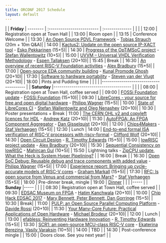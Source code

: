 ```yaml
---
title: ORCONF 2017 Schedule
layout: default
---
```


| | **Friday**
| -------- | :------------------------- | :--------------
| | |
| 12:00  | Registration open at Town Hall   |
| 13:00  | Room open   |
| 13:15  | Conference Welcome   |
| 13:30  | [An Open Source PDVL Framework](https://orconf.org/#pdvl) - [Tobias Strauch](https://orconf.org/#pdvlpresenter) (20m + 10m Q&A)|
| 14:00  | [Kactus2: Update on the open source IP-XACT tool](https://orconf.org/#kaktus) - [Esko Pekkarinen](https://orconf.org/#esko) (15+5)|
| 14:30  | [Progress of the OpTiMSoC project](https://orconf.org/#optimsoc) - [Stefan Wallentowitz](https://orconf.org/#optimsocpresenter) (10+5)|
| 15:00  | [UVVM – Universal VHDL Verification Methodology](https://orconf.org/#uvvm) - [Espen Tallaksen](https://orconf.org/#espen) (20+10)|
| 15:45  | Break |
| 16:30  | [An overview of recent RISC-V Foundation activities](https://orconf.org/#riscv) - [Alex Bradbury](https://orconf.org/#asb2) (15+5)|
| 17:00  | [Open-source EDA community building](https://orconf.org/#edacommunity) - [Kunal Promode Ghosh](https://orconf.org/#edacommunitypresenter) (20+10)|
| 17:30  | [Software to hardware portability](https://orconf.org/#swhwportability) - [Steven van der Vlugt](https://orconf.org/#steven) (20+10)|
| 18:00  | Pints and Pudding time |
| | |
|---------------------------------------
| | **Saturday**
|---------------------------------------
| | |
| 08:00  | Registration open at Town Hall, coffee served  |
| 09:00  | [FOSSi Foundation update](https://orconf.org/#fossiupdate) - [FOSSi Foundation](https://orconf.org/#fossiboard) (15+10)|
| 09:30  | [LibreCores - your source for free and open digital hardware](https://orconf.org/#librecores) - [Philipp Wagner](https://orconf.org/#phil2) (15+5)|
| 10:00  | [State of LibreCores CI](https://orconf.org/#lcci) - [Stefan Wallentowitz and Oleg Nenashev](https://orconf.org/#lccipresenter) (20+10)|
| 10:30  | Poster presentations + Break
| 11:00  | [The CERN OHL v2 and copyleft licences for HDL](https://orconf.org/#cernohl) - [Andrew Katz](https://orconf.org/#andrewkatz) (20+10)|
| 11:30  | [AutoFPGA: An FPGA Component Aggregator](https://orconf.org/#autofpga) - [Dan Gisselquist](https://orconf.org/#gisselquist) (20+10)|
| 12:00  | [Chips4Makers](https://orconf.org/#chips4makers) - [Staf Verhaegen](https://orconf.org/#staf) (15+5)|
| 12:30  | Lunch
| 14:00  | [End-to-end formal ISA verification of RISC-V processors with riscv-formal](https://orconf.org/#riscvformal) - [Clifford Wolf](https://orconf.org/#clifford) (20+10)|
| 14:30  | [Open Circuit Design](https://orconf.org/#opencircuitdesign) - [R. Timothy Edwards](https://orconf.org/#rtimothyedwards) (15+5)|
| 15:00  | [lowRISC project update](https://orconf.org/#lowrisc) - [Alex Bradbury](https://orconf.org/#asb) (20+10)|
| 15:30  | [Sequential Consistency on lowRISC](https://orconf.org/#consistency) - [Mahircan Gul](https://orconf.org/#mahircan) (10+5)|
| 15:50  | Lightning talks - [ZipCPU update](https://orconf.org/#zipcpu), [What the Heck is System Hyper Pipelining?](https://orconf.org/#hyperpipelining) |
| 16:00  | Break |
| 16:30  | [Open SoC Debug: Reusable debug and trace components with added value](https://orconf.org/#opensocdebug) - [Philipp Wagner](https://orconf.org/#phil) (15+5)|
| 17:00  | [Experience report: Bringing up cycle-accurate models of RISC-V cores](https://orconf.org/#cariscv) - [Graham Markall](https://orconf.org/#graham) (15+5)|
| 17:30  | [RFC: Is open source from Venus and commercial from Mars?](https://orconf.org/#venusmars) - [Staf Verhaegen](https://orconf.org/#staf) (15+5)|
| 18:00  | Pre-dinner break, mingle
| 19:00  | [Dinner](https://orconf.org/#satdinnervenue)
| | |
|-----
|  | **Sunday**
|-----
| | |
| 08:30  | Registration open at Town Hall, coffee served   |
| 09:30  | [EDSAC Museum on FPGA](https://orconf.org/#edsac) - [Hatim Kanchwala](https://orconf.org/#hatim) (20+10)|
| 10:00  | [Chip Hack EDSAC 2017](https://orconf.org/#chiphack) - [Mary Bennett, Peter Bennett, Dan Gorringe](https://orconf.org/#bennetts) (15+5)|
| 10:30  | Break|
| 11:00  | [PULP: an Open Source Parallel Computing Platform](https://orconf.org/#pulp) - [Davide Rossi](https://orconf.org/#davide) (20+10)|
| 11:30  | [Your Many-Core Future: Practical Applications of Open Hardware](https://orconf.org/#manycorefuture) - [Michael Brodeur](https://orconf.org/#manycorefuturepresenter) (20+10)|
| 12:00  | Lunch |
| 13:00  | [efabless:  Reinventing Hardware Innovation](https://orconf.org/#efabless) - [R. Timothy Edwards](https://orconf.org/#rtimothyedwards) (15+5)|
| 13:30  | [SCR1: an open-source MCU-class RISC-V core](https://orconf.org/#scr1) - [Ekaterina Berezina, Vasily Varaksin](https://orconf.org/#syntacore) (10+5)|
| 14:00  | TBD |
| 14:30  | Post-conference mingle |
| 15:00        | Doors close. See you next year! |
|
